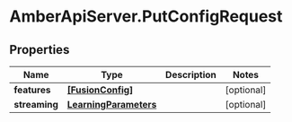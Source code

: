 # AmberApiServer.PutConfigRequest

## Properties
Name | Type | Description | Notes
------------ | ------------- | ------------- | -------------
**features** | [**[FusionConfig]**](FusionConfig.md) |  | [optional] 
**streaming** | [**LearningParameters**](LearningParameters.md) |  | [optional] 
